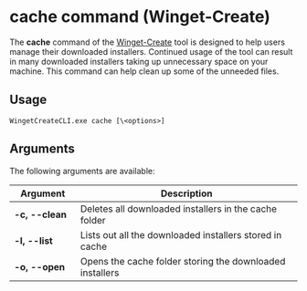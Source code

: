 # cache command (Winget-Create)

The **cache** command of the [Winget-Create](../README.md) tool is designed to help users manage their downloaded installers. Continued usage of the tool can result in many downloaded installers taking up unnecessary space on your machine. This command can help clean up some of the unneeded files.

## Usage

`WingetCreateCLI.exe cache [\<options>]`

## Arguments

The following arguments are available:

| <div style="width:100px">Argument</div> | Description |
| --------------------------------------- | ------------|
| **-c, --clean** | Deletes all downloaded installers in the cache folder |
| **-l, --list** | Lists out all the downloaded installers stored in cache |
| **-o, --open** | Opens the cache folder storing the downloaded installers |
